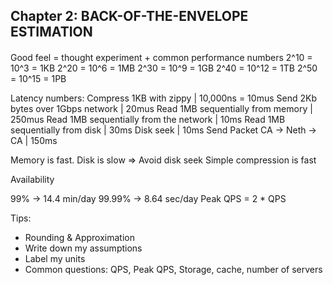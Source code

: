 ## Chapter 2: BACK-OF-THE-ENVELOPE ESTIMATION

####
Good feel = thought experiment + common performance numbers
2^10 = 10^3 = 1KB
2^20 = 10^6 = 1MB
2^30 = 10^9 = 1GB
2^40 = 10^12 = 1TB
2^50 = 10^15 = 1PB

Latency numbers:
Compress 1KB with zippy | 10,000ns = 10mus
Send 2Kb bytes over 1Gbps network | 20mus
Read 1MB sequentially from memory | 250mus
Read 1MB sequentially from the network | 10ms
Read 1MB sequentially from disk | 30ms
Disk seek | 10ms
Send Packet CA -> Neth -> CA | 150ms

Memory is fast. Disk is slow => Avoid disk seek
Simple compression is fast

Availability

99% -> 14.4 min/day
99.99% -> 8.64 sec/day
Peak QPS = 2 * QPS

Tips:
- Rounding & Approximation
- Write down my assumptions
- Label my units
- Common questions: QPS, Peak QPS, Storage, cache, number of servers
